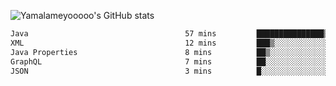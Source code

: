 ![Yamalameyooooo's GitHub stats](https://github-readme-stats.vercel.app/api?username=yamalameyooooo&theme=transparent&show_icons=true\&show=reviews,discussions_started,discussions_answered,prs_merged,prs_merged_percentage)

<!--START_SECTION:waka-->

```txt
Java                                   57 mins         ███████████████▒░░░░░░░░░   60.95 %
XML                                    12 mins         ███▒░░░░░░░░░░░░░░░░░░░░░   13.60 %
Java Properties                        8 mins          ██▒░░░░░░░░░░░░░░░░░░░░░░   08.88 %
GraphQL                                7 mins          ██░░░░░░░░░░░░░░░░░░░░░░░   08.09 %
JSON                                   3 mins          █░░░░░░░░░░░░░░░░░░░░░░░░   04.17 %
```

<!--END_SECTION:waka-->
